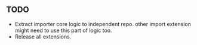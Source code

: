 ## TODO

- Extract importer core logic to independent repo. other import extension might need to use this part of logic too.
- Release all extensions.


